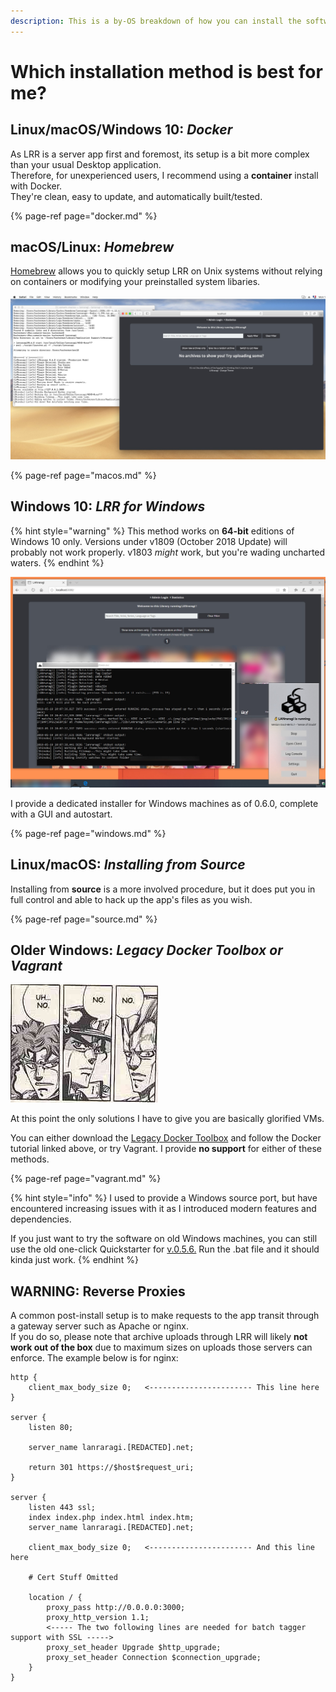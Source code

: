```yaml
---
description: This is a by-OS breakdown of how you can install the software on your machine.
---
```


# Which installation method is best for me?

## Linux/macOS/Windows 10: _Docker_

As LRR is a server app first and foremost, its setup is a bit more complex than your usual Desktop application.  
Therefore, for unexperienced users, I recommend using a **container** install with Docker.  
They're clean, easy to update, and automatically built/tested.

{% page-ref page="docker.md" %}

## macOS/Linux: _Homebrew_

[Homebrew](https://brew.sh/) allows you to quickly setup LRR on Unix systems without relying on containers or modifying your preinstalled system libaries.  

![brew](../.gitbook/assets/brew.jpg)

{% page-ref page="macos.md" %}

## Windows 10: _LRR for Windows_

{% hint style="warning" %}
This method works on **64-bit** editions of Windows 10 only. Versions under v1809 \(October 2018 Update\) will probably not work properly. v1803 _might_ work, but you're wading uncharted waters.
{% endhint %}

![win10](../.gitbook/assets/karen.jpg)

I provide a dedicated installer for Windows machines as of 0.6.0, complete with a GUI and autostart.

{% page-ref page="windows.md" %}

## Linux/macOS: _Installing from Source_  

Installing from **source** is a more involved procedure, but it does put you in full control and able to hack up the app's files as you wish.

{% page-ref page="source.md" %}

## Older Windows: _Legacy Docker Toolbox or Vagrant_

![I really hope you guys don&apos;t do this](../.gitbook/assets/shiggy.png)

At this point the only solutions I have to give you are basically glorified VMs.

You can either download the [Legacy Docker Toolbox](https://docs.docker.com/toolbox/toolbox_install_windows/) and follow the Docker tutorial linked above, or try Vagrant. I provide **no support** for either of these methods.

{% page-ref page="vagrant.md" %}

{% hint style="info" %}
I used to provide a Windows source port, but have encountered increasing issues with it as I introduced modern features and dependencies.

If you just want to try the software on old Windows machines, you can still use the old one-click Quickstarter for [v.0.5.6.](https://github.com/Difegue/LANraragi/releases/download/v.0.5.6/LRR_0.5.6_QuickStarter_Windows.zip) Run the .bat file and it should kinda just work.
{% endhint %}

## WARNING: Reverse Proxies

A common post-install setup is to make requests to the app transit through a gateway server such as Apache or nginx.  
If you do so, please note that archive uploads through LRR will likely **not work out of the box** due to maximum sizes on uploads those servers can enforce. The example below is for nginx:

```text
http {
    client_max_body_size 0;   <----------------------- This line here
}

server {
    listen 80;

    server_name lanraragi.[REDACTED].net;

    return 301 https://$host$request_uri;
}

server {
    listen 443 ssl;
    index index.php index.html index.htm;
    server_name lanraragi.[REDACTED].net;

    client_max_body_size 0;   <----------------------- And this line here

    # Cert Stuff Omitted

    location / {
        proxy_pass http://0.0.0.0:3000;
        proxy_http_version 1.1;
        <----- The two following lines are needed for batch tagger support with SSL ----->
        proxy_set_header Upgrade $http_upgrade; 
        proxy_set_header Connection $connection_upgrade;
    }
}
```

